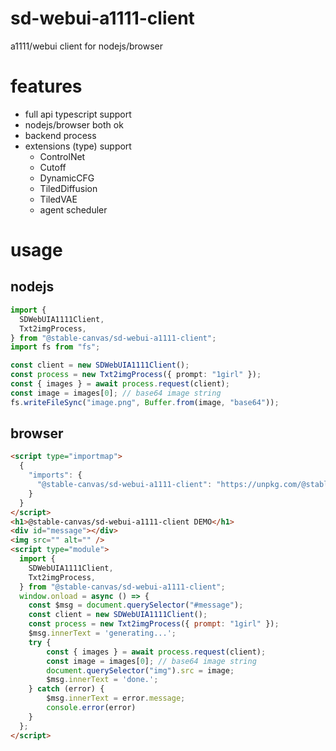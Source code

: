 # sd-webui-a1111-client

a1111/webui client for nodejs/browser

# features

- full api typescript support
- nodejs/browser both ok
- backend process
- extensions (type) support
  - ControlNet
  - Cutoff
  - DynamicCFG
  - TiledDiffusion
  - TiledVAE
  - agent scheduler

# usage

## nodejs

```ts
import {
  SDWebUIA1111Client,
  Txt2imgProcess,
} from "@stable-canvas/sd-webui-a1111-client";
import fs from "fs";

const client = new SDWebUIA1111Client();
const process = new Txt2imgProcess({ prompt: "1girl" });
const { images } = await process.request(client);
const image = images[0]; // base64 image string
fs.writeFileSync("image.png", Buffer.from(image, "base64"));
```

## browser

```html
<script type="importmap">
  {
    "imports": {
      "@stable-canvas/sd-webui-a1111-client": "https://unpkg.com/@stable-canvas/sd-webui-a1111-client@latest/dist/main.module.mjs"
    }
  }
</script>
<h1>@stable-canvas/sd-webui-a1111-client DEMO</h1>
<div id="message"></div>
<img src="" alt="" />
<script type="module">
  import {
    SDWebUIA1111Client,
    Txt2imgProcess,
  } from "@stable-canvas/sd-webui-a1111-client";
  window.onload = async () => {
    const $msg = document.querySelector("#message");
    const client = new SDWebUIA1111Client();
    const process = new Txt2imgProcess({ prompt: "1girl" });
    $msg.innerText = 'generating...';
    try {
        const { images } = await process.request(client);
        const image = images[0]; // base64 image string
        document.querySelector("img").src = image;
        $msg.innerText = 'done.';
    } catch (error) {
        $msg.innerText = error.message;
        console.error(error)
    }
  };
</script>
```

